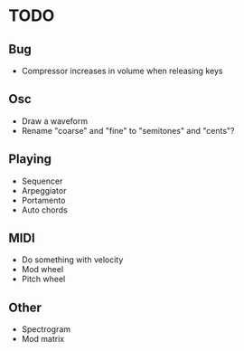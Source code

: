 # TODO

## Bug

- Compressor increases in volume when releasing keys

## Osc

- Draw a waveform
- Rename "coarse" and "fine" to "semitones" and "cents"?

## Playing

- Sequencer
- Arpeggiator
- Portamento
- Auto chords

## MIDI

- Do something with velocity
- Mod wheel
- Pitch wheel

## Other

- Spectrogram
- Mod matrix

